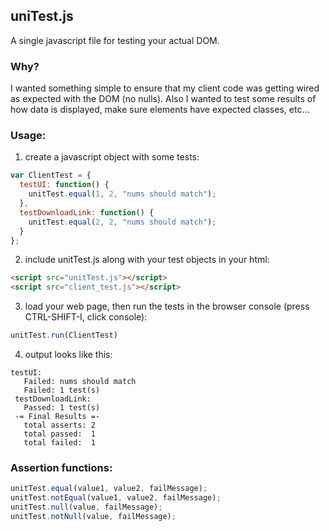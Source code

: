 
## uniTest.js

A single javascript file for testing your actual DOM.

### Why?

I wanted something simple to ensure that my client code was getting wired as expected with the DOM (no nulls).
Also I wanted to test some results of how data is displayed, make sure elements have expected classes, etc...

### Usage:

1. create a javascript object with some tests:
  ```javascript
  var ClientTest = {
    testUI: function() {
      unitTest.equal(1, 2, "nums should match");
    },
    testDownloadLink: function() {
      unitTest.equal(2, 2, "nums should match");
    }
  };
  ```

2. include unitTest.js along with your test objects in your html:
  ```html
  <script src="unitTest.js"></script>
  <script src="client_test.js"></script>
  ```

3. load your web page, then run the tests in the browser console (press CTRL-SHIFT-I, click console):
  ```javascript
  unitTest.run(ClientTest)
  ```

4. output looks like this:
  ```
  testUI:
     Failed: nums should match
     Failed: 1 test(s)
   testDownloadLink:
     Passed: 1 test(s)
   -= Final Results =-
     total asserts: 2
     total passed:  1
     total failed:  1
  ```

### Assertion functions:

  ```javascript
  unitTest.equal(value1, value2, failMessage);
  unitTest.notEqual(value1, value2, failMessage);
  unitTest.null(value, failMessage);
  unitTest.notNull(value, failMessage);
  ```
